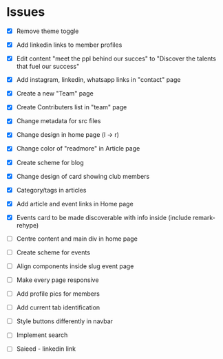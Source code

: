 # Issues
- [X] Remove theme toggle
- [X] Add linkedin links to member profiles
- [X] Edit content "meet the ppl behind our succes" to "Discover the talents that fuel our success"
- [X] Add instagram, linkedin, whatsapp links in "contact" page
- [X] Create a new "Team" page
- [X] Create Contributers list in "team" page
- [X] Change metadata for src files
- [X] Change design in home page (l -> r)
- [X] Change color of "readmore" in Article page
- [X] Create scheme for blog
- [X] Change design of card showing club members
- [X] Category/tags in articles
- [X] Add article and event links in Home page
- [X] Events card to be made discoverable with info inside (include remark-rehype)

- [ ] Centre content and main div in home page
- [ ] Create scheme for events
- [ ] Align components inside slug event page
- [ ] Make every page responsive


- [ ] Add profile pics for members
- [ ] Add current tab identification
- [ ] Style buttons differently in navbar
- [ ] Implement search
- [ ] Saieed - linkedin link 


